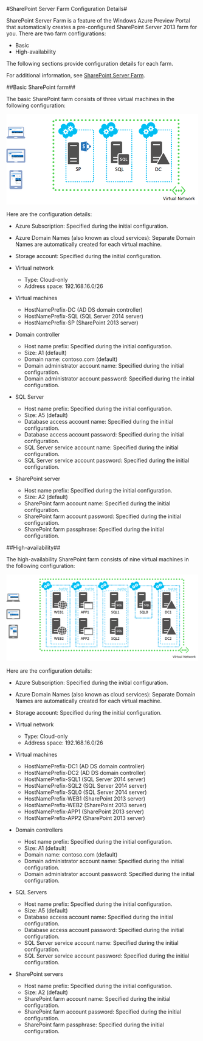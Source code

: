 <properties title="SharePoint Server Farm Configuration Details" pageTitle="SharePoint Server Farm Configuration Details" description="Describes the default configuration of SharePoint farms" metaKeywords="" services="virtual-machines" solutions="" documentationCenter="" authors="josephd" videoId="" scriptId="" manager="timlt"/>

#SharePoint Server Farm Configuration Details#

SharePoint Server Farm is a feature of the Windows Azure Preview Portal that automatically creates a pre-configured SharePoint Server 2013 farm for you. There are two farm configurations:

- Basic
- High-availability

The following sections provide configuration details for each farm.

For additional information, see [SharePoint Server Farm](/zh-cn/documentation/articles/virtual-machines-sharepoint-farm-azure-preview/).

##Basic SharePoint farm##

The basic SharePoint farm consists of three virtual machines in the following configuration:

![sharepointfarm](./media/virtual-machines-sharepoint-farm-config-azure-preview/SPFarm_Basic.png) 

Here are the configuration details:

-	Azure Subscription: Specified during the initial configuration.
-	Azure Domain Names (also known as cloud services): Separate Domain Names are automatically created for each virtual machine.
-	Storage account: Specified during the initial configuration.
-	Virtual network 	
	-   Type: Cloud-only	
    -	Address space: 192.168.16.0/26    

- Virtual machines
	-	HostNamePrefix-DC (AD DS domain controller)
	-	HostNamePrefix-SQL (SQL Server 2014 server)
	-	HostNamePrefix-SP (SharePoint 2013 server)

- Domain controller
	-	Host name prefix: Specified during the initial configuration.
	-	Size: A1 (default)
	-	Domain name: contoso.com (default)
	-	Domain administrator account name: Specified during the initial configuration.
	-	Domain administrator account password: Specified during the initial configuration.

- SQL Server
	-	Host name prefix: Specified during the initial configuration.
	-	Size: A5 (default)
	-	Database access account name: Specified during the initial configuration.
	-	Database access account password: Specified during the initial configuration.
	-	SQL Server service account name: Specified during the initial configuration.
	-	SQL Server service account password: Specified during the initial configuration.

- SharePoint server
	-	Host name prefix: Specified during the initial configuration.
	-	Size: A2 (default)
	-	SharePoint farm account name: Specified during the initial configuration.
	-	SharePoint farm account password: Specified during the initial configuration.
	-	SharePoint farm passphrase: Specified during the initial configuration.


##High-availability##

The high-availability SharePoint farm consists of nine virtual machines in the following configuration:

![sharepointfarm](./media/virtual-machines-sharepoint-farm-config-azure-preview/SPFarm_HighAvail.png)
 
Here are the configuration details:

-	Azure Subscription: Specified during the initial configuration.
-	Azure Domain Names (also known as cloud services): Separate Domain Names are automatically created for each virtual machine.
-	Storage account: Specified during the initial configuration.
-	Virtual network	
	-	Type: Cloud-only
	-	Address space: 192.168.16.0/26	

-	Virtual machines
	-	HostNamePrefix-DC1 (AD DS domain controller)
	-	HostNamePrefix-DC2 (AD DS domain controller)
	-	HostNamePrefix-SQL1 (SQL Server 2014 server)
	-	HostNamePrefix-SQL2 (SQL Server 2014 server)
	-	HostNamePrefix-SQL0 (SQL Server 2014 server)
	-	HostNamePrefix-WEB1 (SharePoint 2013 server)
	-	HostNamePrefix-WEB2 (SharePoint 2013 server)
	-	HostNamePrefix-APP1 (SharePoint 2013 server)
	-	HostNamePrefix-APP2 (SharePoint 2013 server)

-	Domain controllers
	-	Host name prefix: Specified during the initial configuration.
	-	Size: A1 (default)
	-	Domain name: contoso.com (default)
	-	Domain administrator account name: Specified during the initial configuration.
	-	Domain administrator account password: Specified during the initial configuration.

-	SQL Servers
	-	Host name prefix: Specified during the initial configuration.
	-	Size: A5 (default)
	-	Database access account name: Specified during the initial configuration.
	-	Database access account password: Specified during the initial configuration.
	-	SQL Server service account name: Specified during the initial configuration.
	-	SQL Server service account password: Specified during the initial configuration.

-	SharePoint servers
	-	Host name prefix: Specified during the initial configuration.
	-	Size: A2 (default)
	-	SharePoint farm account name: Specified during the initial configuration.
	-	SharePoint farm account password: Specified during the initial configuration.		
	-	SharePoint farm passphrase: Specified during the initial configuration.

